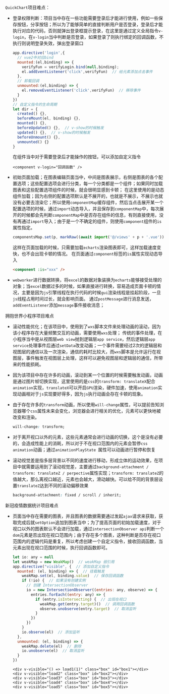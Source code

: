 `QuickChart`项目难点：

* 登录权限判断：项目当中存在一些功能需要登录后才能进行使用，例如一些保存按钮，分享按钮；所以为了能够简单的直接判断用户是否登录，登录后才能执行对应的代码，否则就弹出登录框提示登录，在这里是通过定义全局指令`v-login`，在`v-login`当中判断是否登录，如果登录了则执行绑定的回调函数，不执行则说明登录失效，弹出登录窗口

  ```javascript
  app.directive('login',{
    // vue2中对应bind
    mounted:(el,binding) => {
      verifyFun = verifyLogin.bind(null,binding);
      el.addEventListener('click',verifyFun)  // 给元素添加点击事件
    },
    // 卸载回调
    unmounted:(el,binding) => {
      el.removeEventListener('click',verifyFun)  // 移除事件
    }
  })
  // 自定义指令的生命周期
  let dir = {
    created() {},
    beforeMount(el, binding) {},
    mounted() {},
    beforeUpdated() {},  // v-show的时候触发
    updated() {},  // v-show的时候触发
    beforeUnmount() {},
    unmounted() {}
  }
  ```

  在组件当中对于需要登录后才能操作的按钮，可以添加自定义指令

  ```vue
  <component v-login="回调函数" />
  ```

* 初始页面加载；在图表编辑页面当中，中间是图表展示，右侧是图表的各个配置选项；这些配置选项会进行分类，每一个分类都是一个组件；如果同时加载图表和这些配置选项组件的时候，就会很明显感到卡顿；
  在这里使用的是动态组件加载；因为右侧的配置选项默认是不展开的，也就是不展示，不展示也就没有必要去渲染它；所以使用`componentMap`缓存组件，然后当点击展开某一个配置选项的时候，通过`import`动态导入，并且保存到`componentMap`中，每次展开的时候都会先判断`componentMap`中是否存在组件的信息，有则直接使用，没有再通过`import`导入；由于是一个不确定的组件，则使用`component`组件的`is`属性指定。
  
  ```javascript
  componentsMap.set(p, markRaw((await import('@/views' + p + '.vue')).default))
  ```
  
  这样在页面加载的时候，只需要加载`echarts`渲染图表即可，这样加载速度变快，也不会出现卡顿的情况。
  在页面通过`component`标签的`is`属性实现动态导入
  
  ```html
  <component :is="xxx" />
  ```
  
* `webworker`进行数据转换，将`excel`的数据对象装换为`echarts`能够接受处理的对象；当`excel`数据过多的时候，如果直接进行转换，容易造成页面卡顿的情况，主要是因为`js`引擎线程在执行代码的时候`gui`渲染线程是挂起阶段，一旦`js`线程占用时间过长，就会影响页面。
  通过`postMessage`进行消息发送，`addEventListener`添加`message`事件接收消息；

拥抱世界小程序项目难点

* 滚动性能优化；在该项目中，使用到了`wxs`脚本文件来处理动画的滚动，因为该小程序存在大量频繁交互的动画，需要使用`wxs`处理；
  传统的事件处理，在小程序当中是从视图层`web view`抛到逻辑层`app service`，然后逻辑层`app service`处理事件后通过`setData`改变动画；一个事件需要经过2次的逻辑层和视图层的通信以及一次渲染，通信的耗时比较大，而`wxs`脚本是允许运行在视图层，事件触发在视图层上处理，这样可以避免视图层和逻辑层的通信，所带来的性能损耗。

* 因为该项目中存在许多的动画，滚动到某一个位置的时候需要触发动画，动画是通过图片帧切换实现，这里使用的是`css`的`transform: translateX`配合`animation`实现，`translateX`可以开启`GPU`渲染，硬件加速，使用`animation`实现动画相对于`js`实现要好得多，因为`js`执行动画会存在卡顿的现象。

* 由于存在许多的`transform`动画，所以使用`will-change`属性，可以提前告知浏览器哪个`css`属性未来会变化，浏览器会进行相关的优化，元素可以更快地被改变和渲染。

  ```css
  will-change: transform;
  ```

* 对于离开视口以外的元素，这些元素通常会进行动画的切换，这个是没有必要的，会造成性能上的消耗，所以对于不在视口范围内的元素会暂停`css animation`动画；通过`animationPlayState `属性可以动画进行暂停和恢复

* 滚动视觉差是指多层背景以不同的速度进行移动，形成立体的运动效果，在项目中就需要运用到了滚动视觉差，主要通过`background-attachment / transform: translateZ / perpective`属性实现；`transform: translateZ`的值越大，那么离视口越近，元素也会越大，滑动越快。可以给不同的背景层设置`translateZ`达到不同的滚动偏移效果

  ```css
  background-attachment: fixed / scroll / inherit;
  ```

新冠疫情数据统计项目难点

* 页面当中存在需要的图表，并且图表的数据需要通过发起`ajax`请求来获取，获取完成后就`setOption`追加到图表当中；为了提高页面的初始加载速度，对于视口以外的图表默认不会进行加载，通过`intersectionObserver api`判断一个`dom`元素是否出现在视口范围内；由于存在多个图表，这种判断是否存在视口范围内的逻辑代码是重复，所以考虑创建一个自定义指令，接收回调函数，当元素出现在视口范围的时候，执行回调函数即可。

  ```javascript
  let io: any = null
  let weakMap = new WeakMap()  // weakMap 弱引用
  app.directive("visible", {  // 添加自定义指令
    mounted: (el, binding) => {  // 挂载触发
      weakMap.set(el, binding.value)  // 保存回调函数
      if (!io) {  // 如果没有创建实例
        // 创建 IntersectionObserver 
        io = new IntersectionObserver((entries: any, observe) => {
          entries.forEach((entry: any) => {
            if (entry.isIntersecting) {  // 出现在视口
              weakMap.get(entry.target)()  // 调用回调函数
              observe.unobserve(entry.target)  // 取消监听
            }
          })
        })
      }
      io.observe(el)  // 添加监听
    },
    unmounted: (el, binding) => {
      weakMap.delete(el)  // 删除
      io.unobserve(el)  // 取消监听
    }
  })
  ```

  ```vue
  <div v-visible="() => load1(1)" class="box" id="box1"></div>
  <div v-visible="load2" class="box" id="box2"></div>
  <div v-visible="load3" class="box" id="box3"></div>
  <div v-visible="load4" class="box" id="box4"></div>
  <div v-visible="load5" class="box" id="box5"></div>
  ```

  